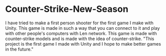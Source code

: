 # Counter-Strike-New-Season
I have tried to make a first person shooter for the first game I make with Unity. This game is made in such a way that you can connect to it and play with other people's computers with Len network. This game is made with counter-strike models and is made with the idea of counter-strike. 
"This project is the first game I made with Unity and I hope to make better games in the future."
